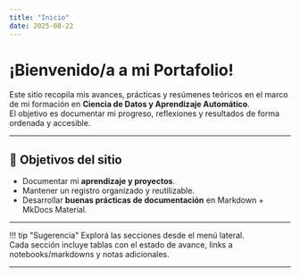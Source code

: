 ```yaml
---
title: "Inicio"
date: 2025-08-22
---
```

# ¡Bienvenido/a a mi Portafolio!

Este sitio recopila mis avances, prácticas y resúmenes teóricos en el marco de mi formación en **Ciencia de Datos y Aprendizaje Automático**.  
El objetivo es documentar mi progreso, reflexiones y resultados de forma ordenada y accesible.

---

## 🎯 Objetivos del sitio

- Documentar mi **aprendizaje y proyectos**.  
- Mantener un registro organizado y reutilizable.  
- Desarrollar **buenas prácticas de documentación** en Markdown + MkDocs Material.  

---

!!! tip "Sugerencia"
    Explorá las secciones desde el menú lateral.  
    Cada sección incluye tablas con el estado de avance, links a notebooks/markdowns y notas adicionales.  

---

